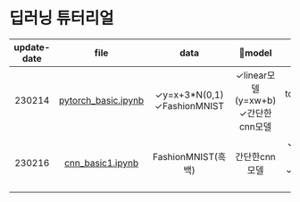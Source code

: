 # 딥러닝 튜터리얼
|update-date|file|data|🚀model|⭐remarks|✅reference|language|
|:---:|:---:|:---:|:---:|:---:|:---:|:---:|
|230214|[pytorch_basic.ipynb]()|&#10003;y=x+3*N(0,1)<br>&#10003;FashionMNIST|&#10003;linear모델(y=xw+b)<br>&#10003;간단한cnn모델|torchvision.datasets을통해데이터다운|[Youtube](https://youtu.be/BnV0m4jOb6g)|pytorch|
|230216|[cnn_basic1.ipynb]()|FashionMNIST(흑백)|간단한cnn모델|&#10003;10개의Conv2d+2개의fc<br>&#10003;2개의Conv2d+5개의fc|[Youtube](https://youtu.be/BnV0m4jOb6g)|pytorch|
